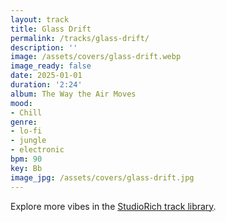 ```yaml
---
layout: track
title: Glass Drift
permalink: /tracks/glass-drift/
description: ''
image: /assets/covers/glass-drift.webp
image_ready: false
date: 2025-01-01
duration: '2:24'
album: The Way the Air Moves
mood:
- Chill
genre:
- lo-fi
- jungle
- electronic
bpm: 90
key: Bb
image_jpg: /assets/covers/glass-drift.jpg
---
```


Explore more vibes in the [StudioRich track library](/tracks/).
